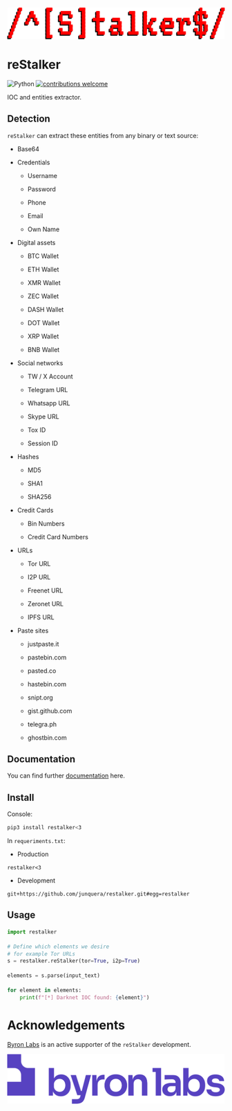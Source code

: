![doc/img/icon.png](doc/img/icon.png)

# reStalker

![Python](https://img.shields.io/badge/python-3670A0?style=for-the-badge&logo=python&logoColor=ffdd54)
[![contributions welcome](https://img.shields.io/badge/contributions-welcome-brightgreen.svg?style=flat)](https://github.com/dwyl/esta/issues)

IOC and entities extractor.

## Detection

`reStalker` can extract these entities from any binary or text source:

- Base64

- Credentials

    - Username

    - Password

    - Phone

    - Email

    - Own Name

- Digital assets

    - BTC Wallet

    - ETH Wallet

    - XMR Wallet

    - ZEC Wallet

    - DASH Wallet

    - DOT Wallet

    - XRP Wallet

    - BNB Wallet

- Social networks

    - TW / X Account

    - Telegram URL

    - Whatsapp URL

    - Skype URL

    - Tox ID

    - Session ID

- Hashes

    - MD5

    - SHA1

    - SHA256

- Credit Cards

    - Bin Numbers

    - Credit Card Numbers

- URLs

    - Tor URL

    - I2P URL

    - Freenet URL

    - Zeronet URL

    - IPFS URL

- Paste sites

    - justpaste.it

    - pastebin.com

    - pasted.co

    - hastebin.com

    - snipt.org

    - gist.github.com

    - telegra.ph

    - ghostbin.com

## Documentation

You can find further [documentation](https://deepwiki.com/junquera/restalker) here.

## Install

Console:

```sh
pip3 install restalker<3
```

In `requeriments.txt`:

* Production

```
restalker<3
```

* Development

```
git+https://github.com/junquera/restalker.git#egg=restalker
```

## Usage

```python
import restalker

# Define which elements we desire
# for example Tor URLs
s = restalker.reStalker(tor=True, i2p=True)

elements = s.parse(input_text)

for element in elements:
    print(f"[*] Darknet IOC found: {element}")
```

# Acknowledgements

[Byron Labs](https://byronlabs.io/) is an active supporter of the `reStalker` development.

![Byron Labs Logo](doc/img/logo_byronlabs.png)
